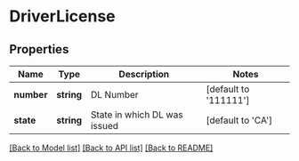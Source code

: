 # DriverLicense

## Properties
Name | Type | Description | Notes
------------ | ------------- | ------------- | -------------
**number** | **string** | DL Number | [default to '111111']
**state** | **string** | State in which DL was issued | [default to 'CA']

[[Back to Model list]](../README.md#documentation-for-models) [[Back to API list]](../README.md#documentation-for-api-endpoints) [[Back to README]](../README.md)


